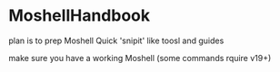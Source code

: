 # MoshellHandbook

plan is to prep Moshell Quick 'snipit' like toosl and guides


make sure you have a working Moshell (some commands rquire v19+)
